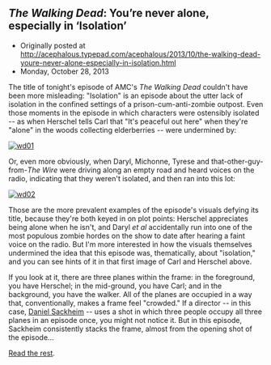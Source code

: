 ## <em>The Walking Dead</em>: You’re never alone, especially in ‘Isolation’

 * Originally posted at http://acephalous.typepad.com/acephalous/2013/10/the-walking-dead-youre-never-alone-especially-in-isolation.html
 * Monday, October 28, 2013



The title of tonight's episode of AMC's _The Walking Dead_ 
couldn't have been more misleading: "Isolation" is an episode about the 
utter lack of isolation in the confined settings of a 
prison-cum-anti-zombie outpost. Even those moments in the episode in 
which characters were ostensibly isolated -- as when Herschel tells Carl
 that "It's peaceful out here" when they're "alone" in the woods 
collecting elderberries -- were undermined by:

[![wd01](http://www.rawstory.com/rs/wp-content/uploads/2013/10/wd01.jpg)](http://www.rawstory.com/rs/wp-content/uploads/2013/10/wd01.jpg)

Or, even more obviously, when Daryl, Michonne, Tyrese and that-other-guy-from-_The Wire_
 were driving along an empty road and heard voices on the radio, 
indicating that they weren't isolated, and then ran into this lot:

[![wd02](http://www.rawstory.com/rs/wp-content/uploads/2013/10/wd02.jpg)](http://www.rawstory.com/rs/wp-content/uploads/2013/10/wd02.jpg)

Those are the more prevalent examples of the episode's visuals 
defying its title, because they're both keyed in on plot points: 
Herschel appreciates being alone when he isn't, and Daryl _et al_
 accidentally run into one of the most populous zombie hordes on the 
show to date after hearing a faint voice on the radio. But I'm more 
interested in how the visuals themselves undermined the idea that this 
episode was, thematically, about "isolation," and you can see hints of 
it in that first image of Carl and Herschel above.

If you look at it, there are three planes within the frame: in the 
foreground, you have Herschel; in the mid-ground, you have Carl; and in 
the background, you have the walker. All of the planes are occupied in a
 way that, conventionally, makes a frame feel "crowded." If a director 
-- in this case, [Daniel Sackheim](http://www.imdb.com/name/nm0755261/?ref\_=tt\_ov\_dr)
 -- uses a shot in which three people occupy all three planes in an 
episode once, you might not notice it. But in this episode, Sackheim 
consistently stacks the frame, almost from the opening shot of the 
episode...

[Read the rest](http://www.rawstory.com/rs/2013/10/28/the-walking-dead-youre-never-alone-especially-in-isolation/).

		
